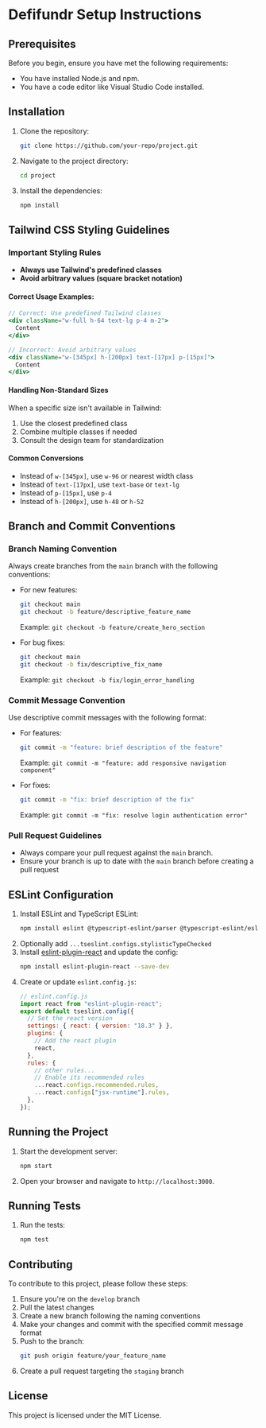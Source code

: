 # Defifundr Setup Instructions

## Prerequisites

Before you begin, ensure you have met the following requirements:

- You have installed Node.js and npm.
- You have a code editor like Visual Studio Code installed.

## Installation

1. Clone the repository:
   ```sh
   git clone https://github.com/your-repo/project.git
   ```
2. Navigate to the project directory:
   ```sh
   cd project
   ```
3. Install the dependencies:
   ```sh
   npm install
   ```

## Tailwind CSS Styling Guidelines

### Important Styling Rules

- **Always use Tailwind's predefined classes**
- **Avoid arbitrary values (square bracket notation)**

#### Correct Usage Examples:

```jsx
// Correct: Use predefined Tailwind classes
<div className="w-full h-64 text-lg p-4 m-2">
  Content
</div>

// Incorrect: Avoid arbitrary values
<div className="w-[345px] h-[200px] text-[17px] p-[15px]">
  Content
</div>
```

#### Handling Non-Standard Sizes

When a specific size isn't available in Tailwind:

1. Use the closest predefined class
2. Combine multiple classes if needed
3. Consult the design team for standardization

#### Common Conversions

- Instead of `w-[345px]`, use `w-96` or nearest width class
- Instead of `text-[17px]`, use `text-base` or `text-lg`
- Instead of `p-[15px]`, use `p-4`
- Instead of `h-[200px]`, use `h-48` or `h-52`

## Branch and Commit Conventions

### Branch Naming Convention

Always create branches from the `main` branch with the following conventions:

- For new features:

  ```sh
  git checkout main
  git checkout -b feature/descriptive_feature_name
  ```

  Example: `git checkout -b feature/create_hero_section`

- For bug fixes:
  ```sh
  git checkout main
  git checkout -b fix/descriptive_fix_name
  ```
  Example: `git checkout -b fix/login_error_handling`

### Commit Message Convention

Use descriptive commit messages with the following format:

- For features:

  ```sh
  git commit -m "feature: brief description of the feature"
  ```

  Example: `git commit -m "feature: add responsive navigation component"`

- For fixes:
  ```sh
  git commit -m "fix: brief description of the fix"
  ```
  Example: `git commit -m "fix: resolve login authentication error"`

### Pull Request Guidelines

- Always compare your pull request against the `main` branch.
- Ensure your branch is up to date with the `main` branch before creating a pull request

## ESLint Configuration

1. Install ESLint and TypeScript ESLint:
   ```sh
   npm install eslint @typescript-eslint/parser @typescript-eslint/eslint-plugin --save-dev
   ```
2. Optionally add `...tseslint.configs.stylisticTypeChecked`
3. Install [eslint-plugin-react](https://github.com/jsx-eslint/eslint-plugin-react) and update the config:
   ```sh
   npm install eslint-plugin-react --save-dev
   ```
4. Create or update `eslint.config.js`:
   ```js
   // eslint.config.js
   import react from "eslint-plugin-react";
   export default tseslint.config({
     // Set the react version
     settings: { react: { version: "18.3" } },
     plugins: {
       // Add the react plugin
       react,
     },
     rules: {
       // other rules...
       // Enable its recommended rules
       ...react.configs.recommended.rules,
       ...react.configs["jsx-runtime"].rules,
     },
   });
   ```

## Running the Project

1. Start the development server:
   ```sh
   npm start
   ```
2. Open your browser and navigate to `http://localhost:3000`.

## Running Tests

1. Run the tests:
   ```sh
   npm test
   ```

## Contributing

To contribute to this project, please follow these steps:

1. Ensure you're on the `develop` branch
2. Pull the latest changes
3. Create a new branch following the naming conventions
4. Make your changes and commit with the specified commit message format
5. Push to the branch:
   ```sh
   git push origin feature/your_feature_name
   ```
6. Create a pull request targeting the `staging` branch

## License

This project is licensed under the MIT License.
